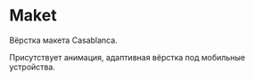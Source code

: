 # Maket
Вёрстка макета Casablanca.

Присутствует анимация, адаптивная вёрстка под мобильные устройства.
